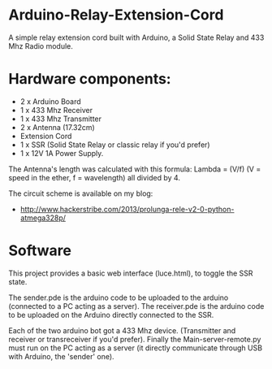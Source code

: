# Arduino-Relay-Extension-Cord
A simple relay extension cord built with Arduino, a Solid State Relay and 433 Mhz Radio module.

# Hardware components:

- 2 x Arduino Board
- 1 x 433 Mhz Receiver
- 1 x 433 Mhz Transmitter
- 2 x Antenna (17.32cm)
- Extension Cord
- 1 x SSR (Solid State Relay or classic relay if you'd prefer)
- 1 x 12V 1A Power Supply.

The Antenna's length was calculated with this formula: Lambda = (V/f)  (V = speed in the ether, f = wavelength) all divided by 4.


The circuit scheme is available on my blog:

- http://www.hackerstribe.com/2013/prolunga-rele-v2-0-python-atmega328p/

# Software

This project provides a basic web interface (luce.html), to toggle the SSR state.

The sender.pde is the arduino code to be uploaded to the arduino (connected to a PC acting as a server).
The receiver.pde is the arduino code to be uploaded on the Arduino directly connected to the SSR.

Each of the two arduino bot got a 433 Mhz device. (Transmitter and receiver or transreceiver if you'd prefer).
Finally the Main-server-remote.py must run on the PC acting as a server (it directly communicate through USB with Arduino, the 'sender' one).


